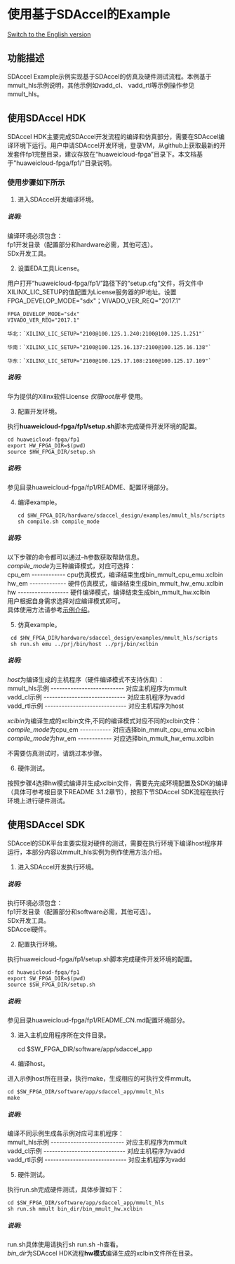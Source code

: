 使用基于SDAccel的Example
========================

[Switch to the English version](./Using_an_SDAccel_based_Example.md)

功能描述
--------------------------------------------------------------------------------------------------------------------------------------------------------------------------------

SDAccel Example示例实现基于SDAccel的仿真及硬件测试流程。本例基于mmult_hls示例说明，其他示例如vadd_cl、 vadd_rtl等示例操作参见mmult_hls。  

使用SDAccel HDK
---------------------------------------------------------------------------------------------------------------------------------------------------------------------------------

SDAccel HDK主要完成SDAccel开发流程的编译和仿真部分，需要在SDAccel编译环境下运行。用户申请SDAccel开发环境，登录VM，从github上获取最新的开发套件fp1完整目录，建议存放在“huaweicloud-fpga”目录下。本文档基于"huaweicloud-fpga/fp1/"目录说明。

### 使用步骤如下所示

1.  进入SDAccel开发编译环境。

##### 说明:

  编译环境必须包含：  
  fp1开发目录（配置部分和hardware必需，其他可选）。  
  SDx开发工具。

2.  设置EDA工具License。

  用户打开“huaweicloud-fpga/fp1/”路径下的“setup.cfg”文件，将文件中XILINX_LIC_SETUP的值配置为License服务器的IP地址。设置FPGA_DEVELOP_MODE="sdx"；VIVADO_VER_REQ="2017.1"

  	FPGA_DEVELOP_MODE="sdx"  
  	VIVADO_VER_REQ="2017.1" 
	
  	华北：`XILINX_LIC_SETUP="2100@100.125.1.240:2100@100.125.1.251"`

    华南：`XILINX_LIC_SETUP="2100@100.125.16.137:2100@100.125.16.138"`

    华东：`XILINX_LIC_SETUP="2100@100.125.17.108:2100@100.125.17.109"`

##### 说明:
  华为提供的Xilinx软件License *仅限root账号* 使用。

3.  配置开发环境。

  执行**huaweicloud-fpga/fp1/setup.sh**脚本完成硬件开发环境的配置。

  	cd huaweicloud-fpga/fp1
  	export HW_FPGA_DIR=$(pwd)
  	source $HW_FPGA_DIR/setup.sh
##### 说明:
  参见目录huaweicloud-fpga/fp1/README、配置环境部分。

4. 编译example。
   ```
   cd $HW_FPGA_DIR/hardware/sdaccel_design/examples/mmult_hls/scripts
   sh compile.sh compile_mode
   ```

##### 说明:
   以下步骤的命令都可以通过–h参数获取帮助信息。  
   *compile_mode*为三种编译模式，对应可选择：  
   cpu_em ------------ cpu仿真模式，编译结束生成bin_mmult_cpu_emu.xclbin  
   hw_em ------------- 硬件仿真模式，编译结束生成bin_mmult_hw_emu.xclbin   
   hw ------------------ 硬件编译模式，编译结束生成bin_mmult_hw.xclbin   
   用户根据自身需求选择对应编译模式即可。  
   具体使用方法请参考[示例介绍](../hardware/sdaccel_design/examples/mmult_hls/README_CN.md)。

5.  仿真example。
   ```
    cd $HW_FPGA_DIR/hardware/sdaccel_design/examples/mmult_hls/scripts
    sh run.sh emu ../prj/bin/host ../prj/bin/xclbin
   ```

##### 说明:

   *host*为编译生成的主机程序（硬件编译模式不支持仿真）：  
   mmult_hls示例 -------------------------- 对应主机程序为mmult  
   vadd_cl示例 ----------------------------- 对应主机程序为vadd  
   vadd_rtl示例 ----------------------------- 对应主机程序为host

   *xclbin*为编译生成的xclbin文件,不同的编译模式对应不同的xclbin文件：  
   *compile_mode*为cpu_em ----------- 对应选择bin_mmult_cpu_emu.xclbin  
   *compile_mode*为hw_em ------------ 对应选择bin_mmult_hw_emu.xclbin  

   不需要仿真测试时，请跳过本步骤。

6. 硬件测试。

  按照步骤4选择hw模式编译并生成xclbin文件，需要先完成环境配置及SDK的编译（具体可参考根目录下README 3.1.2章节），按照下节SDAccel SDK流程在执行环境上进行硬件测试。


使用SDAccel SDK
---------------------------------------------------------------------------------------------------------------------------------------------------------------------------------

SDAccel的SDK平台主要实现对硬件的测试，需要在执行环境下编译host程序并运行，本部分内容以mmult_hls实例为例作使用方法介绍。

1.  进入SDAccel开发执行环境。

##### 说明:

  执行环境必须包含：  
  fp1开发目录（配置部分和software必需，其他可选）。  
  SDx开发工具。  
  SDAccel硬件。

2. 配置执行环境。

  执行huaweicloud-fpga/fp1/setup.sh脚本完成硬件开发环境的配置。

  	cd huaweicloud-fpga/fp1
  	export SW_FPGA_DIR=$(pwd)
  	source $SW_FPGA_DIR/setup.sh
##### 说明:

  参见目录huaweicloud-fpga/fp1/README_CN.md配置环境部分。

3.  进入主机应用程序所在文件目录。

    cd $SW_FPGA_DIR/software/app/sdaccel_app

4.  编译host。

  进入示例host所在目录，执行make，生成相应的可执行文件mmult。

  	cd $SW_FPGA_DIR/software/app/sdaccel_app/mmult_hls
  	make

##### 说明:

  编译不同示例生成各示例对应可主机程序：  
  mmult_hls示例 -------------------------- 对应主机程序为mmult  
  vadd_cl示例 ----------------------------- 对应主机程序为vadd  
  vadd_rtl示例 ----------------------------- 对应主机程序为vadd

5.  硬件测试。

  执行run.sh完成硬件测试，具体步骤如下：

  	cd $SW_FPGA_DIR/software/app/sdaccel_app/mmult_hls
  	sh run.sh mmult bin_dir/bin_mmult_hw.xclbin

##### 说明:

  run.sh具体使用请执行sh run.sh -h查看。  
  *bin_dir*为SDAccel HDK流程**hw模式**编译生成的xclbin文件所在目录。
